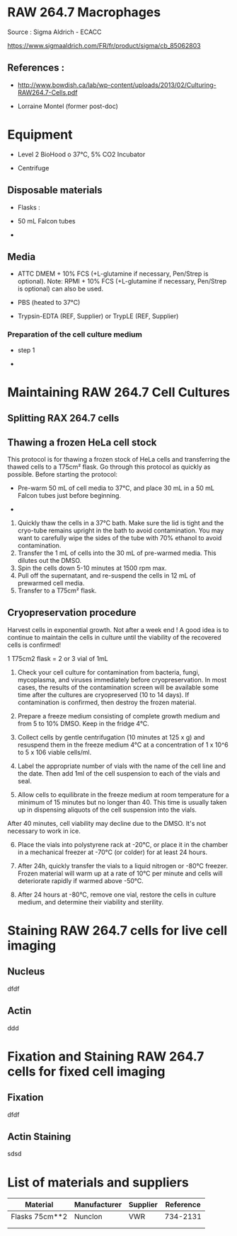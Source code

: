 # RAW 264.7 Macrophages

Source : Sigma Aldrich - ECACC

https://www.sigmaaldrich.com/FR/fr/product/sigma/cb_85062803



## References :

- http://www.bowdish.ca/lab/wp-content/uploads/2013/02/Culturing-RAW264.7-Cells.pdf

- Lorraine Montel (former post-doc)



# Equipment

- Level 2 BioHood o 37°C, 5% CO2 Incubator 

- Centrifuge 

## Disposable materials

- Flasks : 

- 50 mL Falcon tubes

- 

## Media

- ATTC DMEM + 10% FCS (+L-glutamine if necessary, Pen/Strep is optional). Note: RPMI + 10% FCS (+L-glutamine if necessary, Pen/Strep is optional) can also be used.

- PBS (heated to 37°C) 

- Trypsin-EDTA (REF, Supplier) or TrypLE (REF, Supplier)

### Preparation of the cell culture medium

- step 1

- 

# 

# Maintaining RAW 264.7 Cell Cultures

## Splitting RAX 264.7 cells



## Thawing a frozen HeLa cell stock

This protocol is for thawing a frozen stock of HeLa cells and transferring the thawed cells to a T75cm² flask. Go through this protocol as quickly as possible.
Before starting the protocol: 

- Pre-warm 50 mL of cell media to 37°C, and place 30 mL in a 50 mL Falcon tubes just before beginning.

- 
1. Quickly thaw the cells in a 37°C bath. Make sure the lid is tight and the cryo-tube
   remains upright in the bath to avoid contamination. You may want to carefully
   wipe the sides of the tube with 70% ethanol to avoid contamination.
2. Transfer the 1 mL of cells into the 30 mL of pre-warmed media. This dilutes out
   the DMSO.
3. Spin the cells down 5-10 minutes at 1500 rpm max.
4. Pull off the supernatant, and re-suspend the cells in 12 mL of prewarmed cell
   media.
5. Transfer to a T75cm² flask.

## Cryopreservation procedure

Harvest cells in exponential growth. Not after a week end !
A good idea is to continue to maintain the cells in culture until the viability of
the recovered cells is confirmed!

1 T75cm2 flask = 2 or 3 vial of 1mL

1. Check your cell culture for contamination from bacteria, fungi, mycoplasma, and viruses immediately before cryopreservation. In most cases, the results of the contamination screen will be available some time after the cultures are cryopreserved (10 to 14 days). If contamination is confirmed, then destroy the frozen material.

2. Prepare a freeze medium consisting of complete growth medium and from 5 to 10%
   DMSO. Keep in the fridge 4°C.

3. Collect cells by gentle centrifugation (10 minutes at 125 x g) and resuspend them in the freeze medium 4°C at a concentration of 1 x 10^6 to 5 x 106 viable cells/ml.

4. Label the appropriate number of vials with the name of the cell line and the date. Then add 1ml of the cell suspension to each of the vials and seal.

5. Allow cells to equilibrate in the freeze medium at room temperature for a minimum of 15 minutes but no longer than 40. This time is usually taken up in dispensing aliquots of the cell suspension into the vials.

After 40 minutes, cell viability may decline due to the DMSO. It's not necessary to work in ice.

6. Place the vials into polystyrene rack at -20°C, or place it in the chamber in a mechanical freezer at -70°C (or colder) for at least 24 hours.

7. After 24h, quickly transfer the vials to a liquid nitrogen or -80°C freezer. Frozen material
   will warm up at a rate of 10°C per minute and cells will deteriorate rapidly if warmed above -50°C.

8. After 24 hours at -80°C, remove one vial, restore the cells in culture medium, and determine their viability and sterility.



# Staining RAW 264.7 cells for live cell imaging

## Nucleus

dfdf

## Actin

ddd



# Fixation and Staining RAW 264.7 cells for fixed cell imaging

## Fixation

dfdf

## Actin Staining

sdsd



# List of materials and suppliers

| Material       | Manufacturer | Supplier | Reference |
| -------------- | ------------ | -------- | --------- |
| Flasks 75cm**2 | Nunclon      | VWR      | 734-2131  |
|                |              |          |           |
|                |              |          |           |

